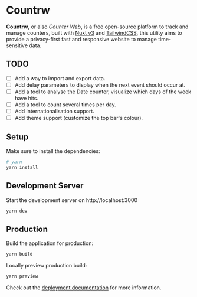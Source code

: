 # Countrw

**Countrw**, or also _Counter Web_, is a free open-source platform to track and manage counters, built with [Nuxt v3](https://nuxt.com) and [TailwindCSS](https://tailwindcss.com), this utility aims to provide a privacy-first fast and responsive website to manage time-sensitive data.

## TODO

- [ ] Add a way to import and export data.
- [ ] Add delay parameters to display when the next event should occur at.
- [ ] Add a tool to analyse the Date counter, visualize which days of the week have hits.
- [ ] Add a tool to count several times per day.
- [ ] Add internationalisation support.
- [ ] Add theme support (customize the top bar's colour).

## Setup

Make sure to install the dependencies:

```bash
# yarn
yarn install
```

## Development Server

Start the development server on http://localhost:3000

```bash
yarn dev
```

## Production

Build the application for production:

```bash
yarn build
```

Locally preview production build:

```bash
yarn preview
```

Check out the [deployment documentation](https://nuxt.com/docs/getting-started/deployment) for more information.
